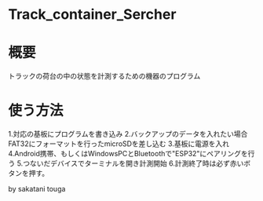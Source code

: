 # Track_container_Sercher

# 概要
トラックの荷台の中の状態を計測するための機器のプログラム

# 使う方法
1.対応の基板にプログラムを書き込み
2.バックアップのデータを入れたい場合FAT32にフォーマットを行ったmicroSDを差し込む
3.基板に電源を入れ
4.Android携帯、もしくはWindowsPCとBluetoothで"ESP32"にペアリングを行う
5.つないだデバイスでターミナルを開き計測開始
6.計測終了時は必ず赤いボタンを押す。

by sakatani touga
